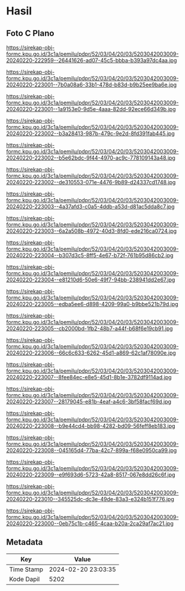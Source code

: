 # Hasil

## Foto C Plano

https://sirekap-obj-formc.kpu.go.id/3c1a/pemilu/pdpr/52/03/04/20/03/5203042003009-20240220-222959--26441626-ad07-45c5-bbba-b393a97dc4aa.jpg

https://sirekap-obj-formc.kpu.go.id/3c1a/pemilu/pdpr/52/03/04/20/03/5203042003009-20240220-223001--7b0a08a6-33b1-478d-b83d-b9b25ee9ba6e.jpg

https://sirekap-obj-formc.kpu.go.id/3c1a/pemilu/pdpr/52/03/04/20/03/5203042003009-20240220-223001--1a9153e0-9d5e-4aaa-82dd-92ece66d349b.jpg

https://sirekap-obj-formc.kpu.go.id/3c1a/pemilu/pdpr/52/03/04/20/03/5203042003009-20240220-223002--b3a28413-987b-479c-9e2d-8fd391fab445.jpg

https://sirekap-obj-formc.kpu.go.id/3c1a/pemilu/pdpr/52/03/04/20/03/5203042003009-20240220-223002--b5e62bdc-9f44-4970-ac9c-778109143a48.jpg

https://sirekap-obj-formc.kpu.go.id/3c1a/pemilu/pdpr/52/03/04/20/03/5203042003009-20240220-223002--de310553-071e-4476-9b89-d24337cd1748.jpg

https://sirekap-obj-formc.kpu.go.id/3c1a/pemilu/pdpr/52/03/04/20/03/5203042003009-20240220-223003--4a37afd3-c0a5-4ddb-a53d-d81ac5dda8c7.jpg

https://sirekap-obj-formc.kpu.go.id/3c1a/pemilu/pdpr/52/03/04/20/03/5203042003009-20240220-223003--6a2a508b-4972-40d3-8fd0-ede216ca0724.jpg

https://sirekap-obj-formc.kpu.go.id/3c1a/pemilu/pdpr/52/03/04/20/03/5203042003009-20240220-223004--b307d3c5-8ff5-4e67-b72f-761b95d86cb2.jpg

https://sirekap-obj-formc.kpu.go.id/3c1a/pemilu/pdpr/52/03/04/20/03/5203042003009-20240220-223004--e81210d6-50e6-49f7-94bb-238941dd2e67.jpg

https://sirekap-obj-formc.kpu.go.id/3c1a/pemilu/pdpr/52/03/04/20/03/5203042003009-20240220-223005--edba5ee6-d898-4209-99a0-b9bbe521b79d.jpg

https://sirekap-obj-formc.kpu.go.id/3c1a/pemilu/pdpr/52/03/04/20/03/5203042003009-20240220-223005--cb2000bd-1fb2-48b7-a44f-b68f6e19cb91.jpg

https://sirekap-obj-formc.kpu.go.id/3c1a/pemilu/pdpr/52/03/04/20/03/5203042003009-20240220-223006--66c6c633-6262-45d1-a869-62c1af78090e.jpg

https://sirekap-obj-formc.kpu.go.id/3c1a/pemilu/pdpr/52/03/04/20/03/5203042003009-20240220-223007--8fee84ec-e8e5-45d1-8b1e-3782df9114ad.jpg

https://sirekap-obj-formc.kpu.go.id/3c1a/pemilu/pdpr/52/03/04/20/03/5203042003009-20240220-223007--28179045-e81b-4eaf-a4c6-3bf58facf69d.jpg

https://sirekap-obj-formc.kpu.go.id/3c1a/pemilu/pdpr/52/03/04/20/03/5203042003009-20240220-223008--b9e44cd4-bb98-4282-bd09-56feff8eb183.jpg

https://sirekap-obj-formc.kpu.go.id/3c1a/pemilu/pdpr/52/03/04/20/03/5203042003009-20240220-223008--045165d4-77ba-42c7-899a-f68e0950ca99.jpg

https://sirekap-obj-formc.kpu.go.id/3c1a/pemilu/pdpr/52/03/04/20/03/5203042003009-20240220-223009--e9f693d6-5723-42a8-8517-067e8dd26c6f.jpg

https://sirekap-obj-formc.kpu.go.id/3c1a/pemilu/pdpr/52/03/04/20/03/5203042003009-20240220-223010--345525dc-dc3e-49de-83a3-e324b151f776.jpg

https://sirekap-obj-formc.kpu.go.id/3c1a/pemilu/pdpr/52/03/04/20/03/5203042003009-20240220-223000--0eb75c1b-c465-4caa-b20a-2ca29af7ac21.jpg


## Metadata

| Key        | Value               |
| ---------- | ------------------- |
| Time Stamp | 2024-02-20 23:03:35 |
| Kode Dapil | 5202                |



